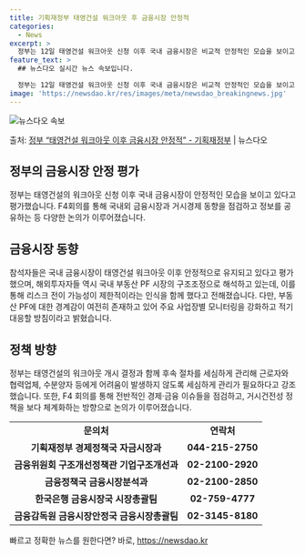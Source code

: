 ```yaml
---
title: 기획재정부 태영건설 워크아웃 후 금융시장 안정적
categories:
  - News
excerpt: >
  정부는 12일 태영건설 워크아웃 신청 이후 국내 금융시장은 비교적 안정적인 모습을 보이고 있다고 평가했다. …
feature_text: >
  ## 뉴스다오 실시간 뉴스 속보입니다.

  정부는 12일 태영건설 워크아웃 신청 이후 국내 금융시장은 비교적 안정적인 모습을 보이고 있다고 평가했다. …
image: 'https://newsdao.kr/res/images/meta/newsdao_breakingnews.jpg'
---
```


![뉴스다오 속보](https://newsdao.kr/res/images/meta/newsdao_breakingnews.jpg)

<p>출처: <a href="https://newsdao.kr/2977" rel="dofollow">정부 “태영건설 워크아웃 이후 금융시장 안정적” - 기획재정부</a> | 뉴스다오</p>

<h2 data-ke-size="size26">정부의 금융시장 안정 평가</h2>
<p data-ke-size="size16">정부는 태영건설의 워크아웃 신청 이후 국내 금융시장이 안정적인 모습을 보이고 있다고 평가했습니다. F4회의를 통해 국내외 금융시장과 거시경제 동향을 점검하고 정보를 공유하는 등 다양한 논의가 이루어졌습니다.</p>

<h2 data-ke-size="size26">금융시장 동향</h2>
<p data-ke-size="size16">참석자들은 국내 금융시장이 태영건설 워크아웃 이후 안정적으로 유지되고 있다고 평가했으며, 해외투자자들 역시 국내 부동산 PF 시장의 구조조정으로 해석하고 있는데, 이를 통해 리스크 전이 가능성이 제한적이라는 인식을 함께 했다고 전해졌습니다. 다만, 부동산 PF에 대한 경계감이 여전히 존재하고 있어 주요 사업장별 모니터링을 강화하고 적기 대응할 방침이라고 밝혔습니다.</p>

<h2 data-ke-size="size26">정책 방향</h2>
<p data-ke-size="size16">정부는 태영건설의 워크아웃 개시 결정과 함께 후속 절차를 세심하게 관리해 근로자와 협력업체, 수분양자 등에게 어려움이 발생하지 않도록 세심하게 관리가 필요하다고 강조했습니다. 또한, F4 회의를 통해 전반적인 경제·금융 이슈들을 점검하고, 거시건전성 정책을 보다 체계화하는 방향으로 논의가 이루어졌습니다.</p>

<table>
    <tr>
        <td style="text-align: center; height: 17px;"><b>문의처</b></td>
        <td style="text-align: center; height: 17px;"><b>연락처</b></td>
    </tr>
    <tr>
        <td style="text-align: center; height: 17px;"><b>기획재정부 경제정책국 자금시장과</b></td>
        <td style="text-align: center; height: 17px;"><b>044-215-2750</b></td>
    </tr>
    <tr>
        <td style="text-align: center; height: 17px;"><b>금융위원회 구조개선정책관 기업구조개선과</b></td>
        <td style="text-align: center; height: 17px;"><b>02-2100-2920</b></td>
    </tr>
    <tr>
        <td style="text-align: center; height: 17px;"><b>금융정책국 금융시장분석과</b></td>
        <td style="text-align: center; height: 17px;"><b>02-2100-2850</b></td>
    </tr>
    <tr>
        <td style="text-align: center; height: 17px;"><b>한국은행 금융시장국 시장총괄팀</b></td>
        <td style="text-align: center; height: 17px;"><b>02-759-4777</b></td>
    </tr>
    <tr>
        <td style="text-align: center; height: 17px;"><b>금융감독원 금융시장안정국 금융시장총괄팀</b></td>
        <td style="text-align: center; height: 17px;"><b>02-3145-8180</b></td>
    </tr>
</table>
<p data-ke-size="size16"></p> 

빠르고 정확한 뉴스를 원한다면? 바로, <a href="https://newsdao.kr" rel="dofollow">https://newsdao.kr</a>


    
